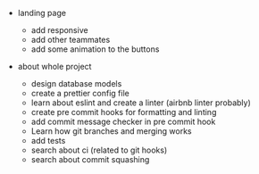 - landing page
	- add responsive
	- add other teammates
	- add some animation to the buttons

- about whole project
	- design database models
	- create a prettier config file
	- learn about eslint and create a linter (airbnb linter probably)
	- create pre commit hooks for formatting and linting
	- add commit message checker in pre commit hook
	- Learn how git branches and merging works
	- add tests
	- search about ci (related to git hooks)
	- search about commit squashing